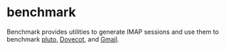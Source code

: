 # benchmark

Benchmark provides utilities to generate IMAP sessions and use them to benchmark [pluto](https://github.com/go-pluto/pluto), [Dovecot](https://dovecot.org), and [Gmail](https://www.google.com/gmail).
